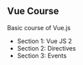 ## Vue Course
Basic course of Vue.js

- Section 1: Vue JS 2
- Section 2: Directives
- Section 3: Events